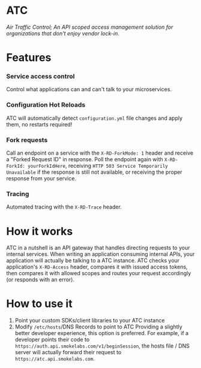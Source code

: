 # ATC
*Air Traffic Control; An API scoped access management solution for organizations that don't enjoy vendor lock-in.*

# Features
### Service access control
Control what applications can and can't talk to your microservices.

### Configuration Hot Reloads
ATC will automatically detect `configuration.yml` file changes and apply them, no restarts required!

### Fork requests
Call an endpoint on a service with the `X-RD-ForkMode: 1` header and receive a "Forked Request ID" in response. Poll the endpoint again with `X-RD-ForkId: yourForkIdHere`, receiving `HTTP 503 Service Temporarily Unavailable` if the response is still not available, or receiving the proper response from your service.

### Tracing
Automated tracing with the `X-RD-Trace` header.

# How it works
ATC in a nutshell is an API gateway that handles directing requests to your internal services. When writing an
application consuming internal APIs, your application will actually be talking to a ATC instance. ATC checks your application's `X-RD-Access` header, compares it with issued access tokens, then compares it with allowed scopes and routes your request accordingly (or responds with an error).

# How to use it
1. Point your custom SDKs/client libraries to your ATC instance
2. Modify `/etc/hosts`/DNS Records to point to ATC
Providing a slightly better developer experience, this option is preferred. For example, if a developer points their code to `https://auth.api.smokelabs.com/v1/beginSession`, the hosts file / DNS server will actually forward their request to `https://atc.api.smokelabs.com`.

